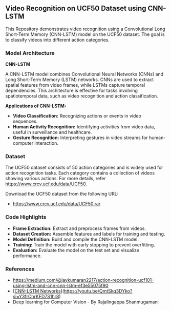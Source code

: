 ## Video Recognition on UCF50 Dataset using CNN-LSTM
This Repository demonstrates video recognition using a Convolutional Long Short-Term Memory (CNN-LSTM) model on the UCF50 dataset. The goal is to classify videos into different action categories.
### Model Architecture
**CNN-LSTM**

A CNN-LSTM model combines Convolutional Neural Networks (CNNs) and Long Short-Term Memory (LSTM) networks. CNNs are used to extract spatial features from video frames, while LSTMs capture temporal dependencies. This architecture is effective for tasks involving spatiotemporal data, such as video recognition and action classification.

**Applications of CNN-LSTM:**
* **Video Classification:** Recognizing actions or events in video sequences.
* **Human Activity Recognition:** Identifying activities from video data, useful in surveillance and healthcare.
* **Gesture Recognition:** Interpreting gestures in video streams for human-computer interaction.

### Dataset
The UCF50 dataset consists of 50 action categories and is widely used for action recognition tasks. Each category contains a collection of videos showing various actions. For more details, 
refer https://www.crcv.ucf.edu/data/UCF50.

Download the UCF50 dataset from the following URL:
* https://www.crcv.ucf.edu/data/UCF50.rar
  
### Code Highlights
* **Frame Extraction:** Extract and preprocess frames from videos.
* **Dataset Creation:** Assemble features and labels for training and testing.
* **Model Definition:** Build and compile the CNN-LSTM model.
* **Training:** Train the model with early stopping to prevent overfitting.
* **Evaluation:** Evaluate the model on the test set and visualize performance.

### References
* https://medium.com/@jaykumaran2217/action-recognition-ucf101-using-lstm-and-cnn-cnn-lstm-ef3e55075f90
* [[CNN-LSTM Networks](https://www.youtube.com/watch?v=QmtSkq3DYko)](https://youtu.be/QmtSkq3DYko?si=Y3frChrKFD7S1hr8)
* Deep learning for Computer Vision - By Rajalingappa Shanmugamani